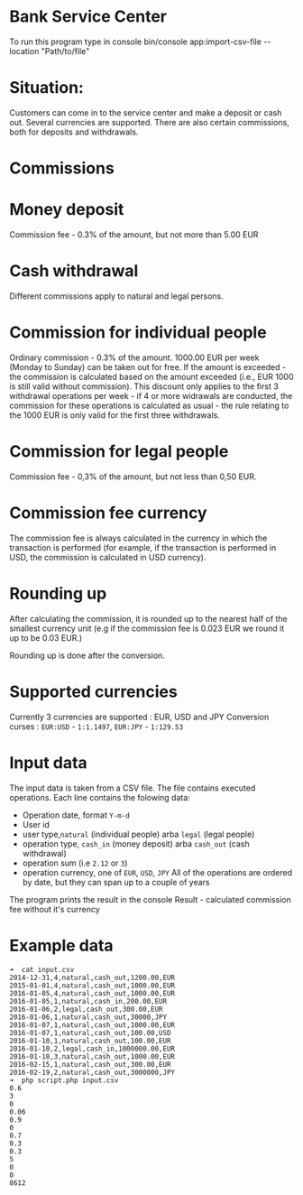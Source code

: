 # Bank Service Center
To run this program type in console bin/console app:import-csv-file --location "Path/to/file"

# Situation:
Customers can come in to the service center and make a deposit or cash out. Several currencies are supported. There are also certain commissions, both for deposits and withdrawals.

# Commissions

# Money deposit
Commission fee - 0.3% of the amount, but not more than 5.00 EUR

# Cash withdrawal
Different commissions apply to natural and legal persons.

# Commission for individual people
Ordinary commission - 0.3% of the amount.
1000.00 EUR per week (Monday to Sunday) can be taken out for free.
If the amount is exceeded - the commission is calculated based on the amount exceeded (i.e., EUR 1000 is still valid without commission).
This discount only applies to the first 3 withdrawal operations per week - if 4 or more widrawals are conducted, the commission for these operations is calculated as usual - the rule relating to the 1000 EUR is only valid for the first three withdrawals.

# Commission for legal people
Commission fee - 0,3% of the amount, but not less than 0,50 EUR.

# Commission fee currency
The commission fee is always calculated in the currency in which the transaction is performed (for example, if the transaction is performed in USD, the commission  is calculated in USD currency).

# Rounding up
After calculating the commission, it is rounded up to the nearest half of the smallest currency unit
(e.g if the commission fee is 0.023 EUR we round it up to be 0.03 EUR.)

Rounding up is done after the conversion.

# Supported currencies
Currently 3 currencies are supported : EUR, USD and JPY
Conversion curses : 
`EUR:USD` - `1:1.1497`, `EUR:JPY` - `1:129.53`

# Input data
The input data is taken from a CSV file. The file contains executed operations.
Each line contains the folowing data:
- Operation date, format `Y-m-d`
- User id
- user type,`natural` (individual people) arba `legal` (legal people)
- operation type, `cash_in` (money deposit) arba `cash_out` (cash withdrawal)
- operation sum (i.e `2.12` or `3`)
- operation currency, one of `EUR`, `USD`, `JPY`
All of the operations are ordered by date, but they can span up to a couple of years

The program prints the result in the console
Result - calculated commission fee without it's currency

# Example data

```
➜  cat input.csv 
2014-12-31,4,natural,cash_out,1200.00,EUR
2015-01-01,4,natural,cash_out,1000.00,EUR
2016-01-05,4,natural,cash_out,1000.00,EUR
2016-01-05,1,natural,cash_in,200.00,EUR
2016-01-06,2,legal,cash_out,300.00,EUR
2016-01-06,1,natural,cash_out,30000,JPY
2016-01-07,1,natural,cash_out,1000.00,EUR
2016-01-07,1,natural,cash_out,100.00,USD
2016-01-10,1,natural,cash_out,100.00,EUR
2016-01-10,2,legal,cash_in,1000000.00,EUR
2016-01-10,3,natural,cash_out,1000.00,EUR
2016-02-15,1,natural,cash_out,300.00,EUR
2016-02-19,2,natural,cash_out,3000000,JPY
➜  php script.php input.csv
0.6
3
0
0.06
0.9
0
0.7
0.3
0.3
5
0
0
8612
```
